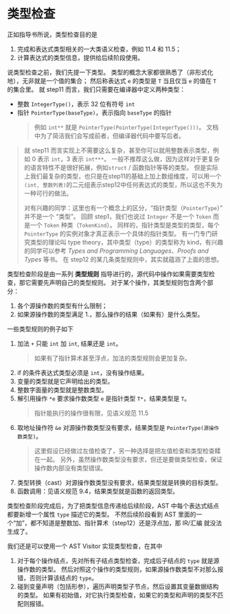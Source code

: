 # 类型检查
正如指导书所说，类型检查目的是
1. 完成和表达式类型相关的一大类语义检查，例如 11.4 和 11.5；
2. 计算表达式的类型信息，提供给后续阶段使用。

说类型检查之前，我们先提一下类型。
类型的概念大家都很熟悉了（非形式化地），无非就是一个值的集合；
然后称表达式 `e` 的类型是 `T` 当且仅当 `e` 的值在 `T` 的集合里。
就 step11 而言，我们只需要在编译器中定义两种类型：
* 整数 `IntegerType()`，表示 32 位有符号 `int`
* 指针 `PointerType(baseType)`，表示指向 `baseType` 的指针
    > 例如 `int**` 就是 `PointerType(PointerType(IntegerType()))`。
    > 文档中为了简洁我们会写成前者，但编译器代码中要写后者。

> 就 step11 而言实现上不需要这么复杂，甚至你可以就用整数表示类型，例如 0 表示 `int`，3 表示 `int***`。
> 一般不推荐这么做，因为这样对于更复杂的语言特性不是很好拓展，例如`struct` / 函数指针等等的类型。
> 但是实际上我们最复杂的类型，也只是在step11的基础上加上数组维度，可以用一个`(int, 整数列表)`的二元组表示step12中任何表达式的类型，所以这也不失为一种可行的做法。
>
> 对有兴趣的同学：这里也有一个概念上的区分，“指针类型（`PointerType`）” 并不是一个 “类型”。
> 回顾 step1，我们也说过 `Integer` 不是一个 `Token` 而是一个 `Token` 种类（`TokenKind`）。
> 同样的，指针类型是类型的类型，每个 `PointerType` 的实例对象才真正表示一个具体的指针类型。
> 有一门专门研究类型的理论叫 type theory，其中类型（type）的类型称为 kind，有兴趣的同学可以参考 *Types and Programming Languages*、*Proofs and Types* 等书。
> 在 step12 的某几条类型规则中，其实就蕴涵了上面的思想。

类型检查阶段是由一系列 **类型规则** 指导进行的，源代码中操作如果需要类型检查，那它需要先声明自己的类型规则。
对于某个操作，其类型规则包含两个部分：
1. 各个源操作数的类型有什么限制；
2. 如果源操作数的类型满足 1.，那么操作的结果（如果有）是什么类型。

一些类型规则的例子如下
1. 加法 `+` 只能 `int` 加 `int`, 结果还是 `int`。
    > 如果有了指针算术甚至浮点，加法的类型规则会更加复杂。
2. if 的条件表达式类型必须是 `int`，没有操作结果。
3. 变量的类型就是它声明给出的类型。
4. 整数字面量的类型就是整数类型。
5. 解引用操作 `*e` 要求操作数类型 `e` 是指针类型 `T*`，结果类型是 `T`。
    > 指针能执行的操作很有限，见语义规范 11.5
6. 取地址操作符 `&e` 对源操作数类型没有要求，结果类型是 `PointerType(源操作数类型)`。
    > 这里假设已经做过左值检查了，另一种选择是把左值检查和类型检查糅在一起。
    > 另外，虽然操作数类型没有要求，但还是要做类型检查，保证操作数内部没有类型错误。
7. 类型转换（cast）对源操作数类型没有要求，结果类型就是转换的目标类型。
8. 函数调用：见语义规范 9.4，结果类型就是函数的返回类型。

类型检查阶段完成后，为了把类型信息传递给后续阶段，AST 中每个表达式结点都要新增一个属性 `type` 描述它的类型。
不然后续阶段看到 AST 里面的一个“加”，都不知道是整数加、指针算术（step12）还是浮点加，那 IR/汇编 就没法生成了。

我们还是可以使用一个 AST Visitor 实现类型检查，在其中
1. 对于每个操作结点，先对所有子结点类型检查，完成后子结点的 `type` 就是源操作数的类型。
    然后对照这个操作的类型规则，如果源操作数类型不对那么报错，否则计算该结点的 `type`。
2. 碰到变量声明（包括形参），遍历声明类型子节点，然后设置其变量数据结构的类型。
    如果有初始值，对它执行类型检查，如果它的类型和声明的类型不匹配则报错。
